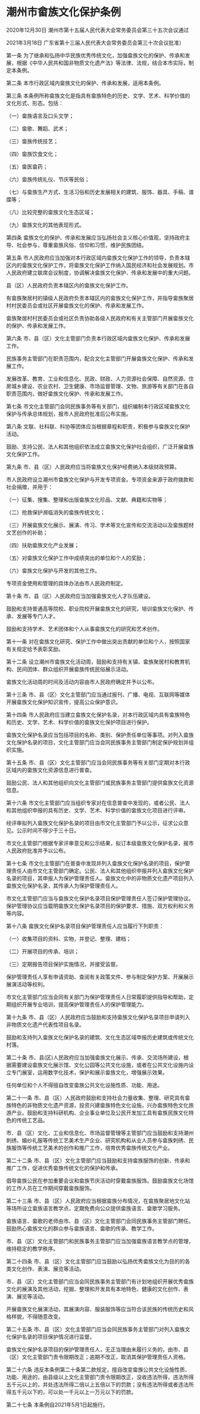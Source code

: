 # 潮州市畲族文化保护条例

2020年12月30日 潮州市第十五届人民代表大会常务委员会第三十五次会议通过

2021年3月18日 广东省第十三届人民代表大会常务委员会第三十次会议批准）

<!-- INFO END -->

第一条 为了继承和弘扬中华民族优秀传统文化，加强畲族文化的保护、传承和发展，根据《中华人民共和国非物质文化遗产法》等法律、法规，结合本市实际，制定本条例。

第二条 本市行政区域内畲族文化的保护、传承和发展，适用本条例。

第三条 本条例所称畲族文化是指具有畲族特色的历史、文学、艺术、科学价值的文化形式、形态。包括：

（一）畲族语言及口头文学；

（二）畲歌、舞蹈、武术；

（三）畲族传统技艺；

（四）畲族饮食文化；

（五）畲医畲药；

（六）畲族传统礼仪、节庆等民俗；

（七）与畲族生产方式、生活习俗和历史发展相关的建筑、服饰、器具、手稿、谱牒等；

（八）比较完整的畲族文化生态区域；

（九）畲族文化的其他表现形式。

第四条 畲族文化的保护、传承和发展应当弘扬社会主义核心价值观，坚持政府主导、社会参与，尊重畲族风俗、信仰和习惯，维护民族团结。

第五条 市人民政府应当加强对本行政区域内畲族文化保护工作的领导，负责本辖区内的畲族文化保护工作，将畲族文化保护工作纳入国民经济和社会发展规划。市人民政府建立联席会议制度，协调解决畲族文化保护、传承和发展中的重大问题。

县（区）人民政府负责本辖区内的畲族文化保护工作。

有畲族聚居村的镇级人民政府负责本辖区内的畲族文化保护工作，并指导畲族聚居村村民委员会或社区开展畲族文化的保护、传承和发展工作。

畲族聚居村村民委员会或社区负责协助各级人民政府和有关主管部门开展畲族文化的保护、传承和发展工作。

第六条 市、县（区）文化主管部门负责本行政区域内畲族文化保护、传承和发展工作。

民族事务主管部门在职责范围内，配合文化主管部门开展畲族文化保护、传承和发展工作。

发展改革、教育、工业和信息化、民政、财政、人力资源社会保障、自然资源、住房城乡建设、农业农村、卫生健康、市场监督管理、文物、旅游等有关部门在各自职责范围内，做好畲族文化保护、传承和发展工作。

第七条 市文化主管部门会同民族事务等有关部门，组织编制本行政区域畲族文化保护与传承总体规划，报市人民政府批准后公布实施。

第八条 文联、社科联、科协等团体应当根据章程和职责，积极参与畲族文化保护活动。

鼓励、支持公民、法人和其他组织依法成立畲族文化保护社会组织，广泛开展畲族文化保护工作。

第九条 市、县（区）人民政府应当将畲族文化保护经费纳入本级财政预算。

市人民政府设立潮州市畲族文化保护与开发专项资金。专项资金来源于政府拨款和社会捐赠，并用于：

（一）征集、搜集、整理和出版畲族文化珍品、文献、典籍和实物等；

（二）抢救保护濒临消失的畲族传统文化；

（三）开展畲族文化展示、展演、传习、学术等文化宣传和交流活动以及畲族题材文艺创作的补助；

（四）扶助畲族文化产业发展；

（五）对畲族文化保护工作中成绩突出的单位和个人的奖励；

（六）畲族文化保护与开发的其他工作。

专项资金使用和管理的具体办法由市人民政府制定。

第十条 市、县（区）人民政府应当加强畲族文化人才队伍建设。

鼓励和支持普通高等院校、职业院校开展畲族文化的研究，培训畲族文化保护、传承、发展等专门人才。

鼓励和支持学术、艺术团体和个人从事畲族文化的研究和艺术创作。

第十一条 对在畲族文化研究、保护工作中做出突出贡献的单位和个人，按照国家有关规定给予表彰奖励。

第十二条 设立潮州市畲族文化活动周，鼓励和支持有关镇、畲族聚居村和教育机构、民间团体、群众组织开展畲族传统民俗展示活动。

畲族文化活动周的时间及活动内容由市人民政府确定并予以公布。

第十三条 市、县（区）文化主管部门应当通过报刊、广播、电视、互联网等媒体开展畲族文化保护知识宣传，提高公众保护意识。

第十四条 市人民政府应当建立畲族文化保护名录，对本行政区域内具有畲族特色和历史、文学、艺术、科学价值的畲族文化保护项目进行保护。

畲族文化保护名录应当包括项目的名称、类别、保护责任单位等事项。对列入畲族文化保护名录的项目，文化主管部门应当会同民族事务主管部门制定保护规划并组织实施。

第十五条 市、县（区）文化主管部门应当会同民族事务等有关部门定期对本行政区域内的畲族文化资源信息进行普查。

鼓励公民、法人和其他组织向文化主管部门或民族事务主管部门提供畲族文化资源信息。

第十六条 市文化主管部门应当组织专家对在信息普查中发现的，或者公民、法人和其他组织申报的具有历史、文学、艺术、科学价值的畲族文化项目进行评审。

经评审拟列入畲族文化保护名录的项目由市文化主管部门予以公示，征求公众意见。公示时间不得少于三十日。

市文化主管部门根据专家评审意见和公示结果，拟订本级畲族文化保护名录，报市人民政府批准并予以公布。

第十七条 市文化主管部门在普查中发现并列入畲族文化保护名录的项目，保护管理责任人由市文化主管部门确定。公民、法人和其他组织申报并列入畲族文化保护名录的项目，其申报人为保护管理责任人。畲族文化中的非物质文化遗产项目列入畲族文化保护名录，其传承人为保护管理责任人。

市文化主管部门应当与畲族文化保护名录项目保护管理责任人签订保护管理协议。保护管理协议应当载明畲族文化保护名录项目的保护要求、措施、双方权利和义务等内容。

第十八条 畲族文化保护名录项目保护管理责任人应当履行下列职责：

（一）收集项目的资料、实物，并登记、整理、建档；

（二）开展项目的传承、培训；

（三）定期报告项目保护实施情况，并接受监督。

保护管理责任人享有申请资助、查阅有关政策文件、参与制定保护方案、开展展示展演活动等权利。

市文化主管部门应当会同有关部门为保护管理责任人日常履职提供指导和帮助，定期组织开展专业培训，提高保护管理责任人的保护管理能力。

第十九条 市、县（区）人民政府应当鼓励和支持畲族文化保护名录项目申请列入非物质文化遗产代表性项目名录。

鼓励和支持列入畲族文化保护名录的建筑、文化生态区域申报历史建筑或传统文化村落。

第二十条 市、县(区)人民政府应当加强畲族文化展示、传承、交流场所建设，根据需要建设畲族文化展示馆、文化公园等公共文化设施，或者在公共文化设施内设立专门展室，运用数字化技术，保护和展示畲族文化，增强展示效果。

任何单位和个人不得擅自改变畲族公共文化设施性质、功能、用途。

第二十一条 市、县（区）人民政府鼓励和支持社会力量收集、整理、研究具有畲族特色的非物质文化遗产资源，投资兴建畲族特色文化设施，兴办畲族特色文化旅游产业。鼓励和支持科研机构、企业事业单位及公民开发加工具有畲族民族文化特色的传统工艺品。

市、县（区）文化、工业和信息化、市场监督管理等主管部门应当鼓励和支持潮州刺绣、婚纱礼服等传统工艺美术生产企业、研究机构和从业人员参与畲族刺绣、民族服饰等传统工艺美术的创作和推广工作，培育优秀畲族传统文化产业。

第二十二条 市、县（区）文化主管部门应当鼓励和支持畲族服饰的创新、传承和推广工作，促进优秀畲族传统文化的保护和传承。

倡导畲族公民在参加重要会议和畲族节庆活动时穿戴畲族服饰。鼓励畲族文化场馆的工作人员在工作期间穿戴畲族服饰。

第二十三条 市、县（区）人民政府应当根据畲族分布情况，在畲族聚居地文化站等场所设立畲族语言教学点，定期免费向公众提供畲族语言、畲歌学习服务。

畲族语言、畲歌的老师由市、县（区）文化主管部门会同民族事务主管部门聘任。鼓励热心畲族文化的群众参与畲族语言、畲歌的传承、教学工作。

市、县（区）文化主管部门和民族事务主管部门应当加强畲族语言教学点的管理，维持稳定的教学秩序。

第二十四条 市、县（区）文化主管部门应当鼓励以弘扬优秀畲族文化为目的的各类文化创作、表演、展览等活动。

市、县（区）文化主管部门应当会同民族事务主管部门有计划地组织开展优秀畲族文化的展演及其他活动，挖掘、整理和开发具有本地特色、健康的文化创作、表演、展览等活动。

开展畲族文化展演活动，其展演内容、服装服饰等应当符合该民族的传统历史和风格样貌，不得随意改变。

第二十五条 市、县（区）文化主管部门应当会同民族事务主管部门对列入畲族文化保护名录的项目保护情况进行监督。

畲族文化保护名录项目的保护管理责任人，无正当理由未履行义务的，由市、县（区）文化主管部门责令限期改正；逾期不改正，取消其保护管理责任人资格。

第二十六条 违反本条例第二十条第二款规定，擅自改变畲族公共文化设施性质、功能、用途的，由县级以上文化主管部门责令限期改正，没收违法所得，违法所得五千元以上的，并处违法所得二倍以上五倍以下的罚款；没有违法所得或者违法所得五千元以下的，可以处一千元以上一万元以下的罚款。

第二十七条 本条例自2021年5月1日起施行。